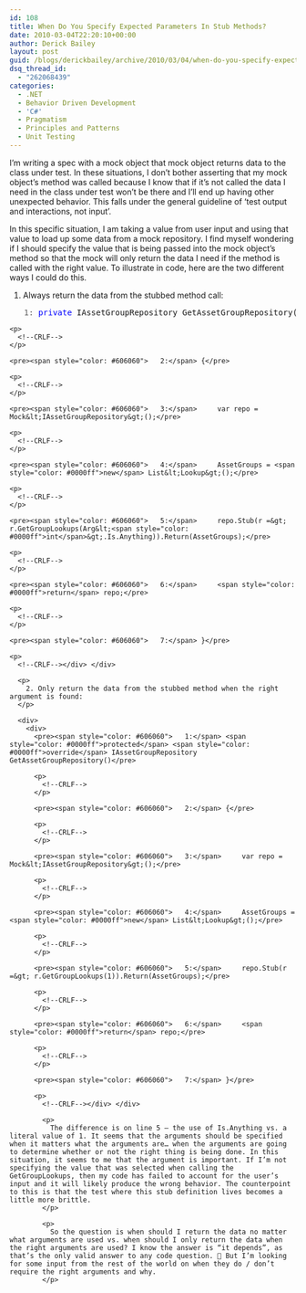 ```yaml
---
id: 108
title: When Do You Specify Expected Parameters In Stub Methods?
date: 2010-03-04T22:20:10+00:00
author: Derick Bailey
layout: post
guid: /blogs/derickbailey/archive/2010/03/04/when-do-you-specify-expected-parameters-in-stub-methods.aspx
dsq_thread_id:
  - "262068439"
categories:
  - .NET
  - Behavior Driven Development
  - 'C#'
  - Pragmatism
  - Principles and Patterns
  - Unit Testing
---
```

I’m writing a spec with a mock object that mock object returns data to the class under test. In these situations, I don’t bother asserting that my mock object’s method was called because I know that if it’s not called the data I need in the class under test won’t be there and I’ll end up having other unexpected behavior. This falls under the general guideline of ‘test output and interactions, not input’. 

In this specific situation, I am taking a value from user input and using that value to load up some data from a mock repository. I find myself wondering if I should specify the value that is being passed into the mock object’s method so that the mock will only return the data I need if the method is called with the right value. To illustrate in code, here are the two different ways I could do this.

1. Always return the data from the stubbed method call:

<div>
  <div>
    <pre><span style="color: #606060">   1:</span> <span style="color: #0000ff">private</span> IAssetGroupRepository GetAssetGroupRepository()</pre>
    
    <p>
      <!--CRLF-->
    </p>
    
    <pre><span style="color: #606060">   2:</span> {</pre>
    
    <p>
      <!--CRLF-->
    </p>
    
    <pre><span style="color: #606060">   3:</span>     var repo = Mock&lt;IAssetGroupRepository&gt;();</pre>
    
    <p>
      <!--CRLF-->
    </p>
    
    <pre><span style="color: #606060">   4:</span>     AssetGroups = <span style="color: #0000ff">new</span> List&lt;Lookup&gt;();</pre>
    
    <p>
      <!--CRLF-->
    </p>
    
    <pre><span style="color: #606060">   5:</span>     repo.Stub(r =&gt; r.GetGroupLookups(Arg&lt;<span style="color: #0000ff">int</span>&gt;.Is.Anything)).Return(AssetGroups);</pre>
    
    <p>
      <!--CRLF-->
    </p>
    
    <pre><span style="color: #606060">   6:</span>     <span style="color: #0000ff">return</span> repo;</pre>
    
    <p>
      <!--CRLF-->
    </p>
    
    <pre><span style="color: #606060">   7:</span> }</pre>
    
    <p>
      <!--CRLF--></div> </div> 
      
      <p>
        2. Only return the data from the stubbed method when the right argument is found:
      </p>
      
      <div>
        <div>
          <pre><span style="color: #606060">   1:</span> <span style="color: #0000ff">protected</span> <span style="color: #0000ff">override</span> IAssetGroupRepository GetAssetGroupRepository()</pre>
          
          <p>
            <!--CRLF-->
          </p>
          
          <pre><span style="color: #606060">   2:</span> {</pre>
          
          <p>
            <!--CRLF-->
          </p>
          
          <pre><span style="color: #606060">   3:</span>     var repo = Mock&lt;IAssetGroupRepository&gt;();</pre>
          
          <p>
            <!--CRLF-->
          </p>
          
          <pre><span style="color: #606060">   4:</span>     AssetGroups = <span style="color: #0000ff">new</span> List&lt;Lookup&gt;();</pre>
          
          <p>
            <!--CRLF-->
          </p>
          
          <pre><span style="color: #606060">   5:</span>     repo.Stub(r =&gt; r.GetGroupLookups(1)).Return(AssetGroups);</pre>
          
          <p>
            <!--CRLF-->
          </p>
          
          <pre><span style="color: #606060">   6:</span>     <span style="color: #0000ff">return</span> repo;</pre>
          
          <p>
            <!--CRLF-->
          </p>
          
          <pre><span style="color: #606060">   7:</span> }</pre>
          
          <p>
            <!--CRLF--></div> </div> 
            
            <p>
              The difference is on line 5 – the use of Is.Anything vs. a literal value of 1. It seems that the arguments should be specified when it matters what the arguments are… when the arguments are going to determine whether or not the right thing is being done. In this situation, it seems to me that the argument is important. If I’m not specifying the value that was selected when calling the GetGroupLookups, then my code has failed to account for the user’s input and it will likely produce the wrong behavior. The counterpoint to this is that the test where this stub definition lives becomes a little more brittle.
            </p>
            
            <p>
              So the question is when should I return the data no matter what arguments are used vs. when should I only return the data when the right arguments are used? I know the answer is “it depends”, as that’s the only valid answer to any code question. 🙂 But I’m looking for some input from the rest of the world on when they do / don’t require the right arguments and why.
            </p>